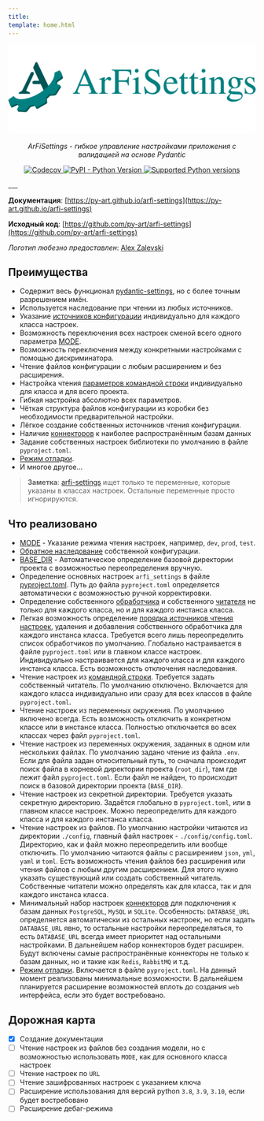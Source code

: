 ```yaml
---
title:
template: home.html
---
```

<p align="center">
  <a href="https://py-art.github.io/arfi-settings/">
    <img src="https://github.com/py-art/arfi-settings/blob/main/docs/assets/images/github-logo.png?raw=true" alt="ArFiSettings">
  </a>
</p>
<p align="center">
  <i>ArFiSettings - гибкое управление настройками приложения с валидацией на основе Pydantic</i>
</p>
<p align="center">
  <a href="https://codecov.io/github/py-art/arfi-settings" >
    <img alt="Codecov" src="https://img.shields.io/codecov/c/github/py-art/arfi-settings?color=008080&logo=codecov&logoColor=008080">
  </a>
  <a href="https://pypi.org/project/arfi-settings" target="_blank">
    <img alt="PyPI - Python Version" src="https://img.shields.io/pypi/v/arfi-settings?label=pipy%20package&color=008080" alt="Package version"/>
  </a>
  <a href="https://pypi.org/project/arfi-settings" target="_blank">
    <img src="https://img.shields.io/pypi/pyversions/arfi-settings?color=008080" alt="Supported Python versions"/>
  </a>
</p>
___

**Документация**: [https://py-art.github.io/arfi-settings](https://py-art.github.io/arfi-settings)

**Исходный код**: [https://github.com/py-art/arfi-settings](https://github.com/py-art/arfi-settings)

*Логотип любезно предоставлен*: [Alex Zalevski](https://github.com/zalexstudios)


## Преимущества

- Содержит весь функционал [pydantic-settings](https://github.com/pydantic/pydantic-settings), но с более точным разрешением имён.
- Используется наследование при чтении из любых источников.
- Указание [источников конфигурации](usage/config.md#ordered_settings) индивидуально для каждого класса настроек.
- Возможность переключения всех настроек сменой всего одного параметра [MODE](usage/config.md#MODE).
- Возможность переключения между конкретными настройками с помощью дискриминатора.
- Чтение файлов конфигурации с любым расширением и без расширения.
- Настройка чтения [параметров командной строки](usage/cli.md) индивидуально для класса и для всего проекта.
- Гибкая настройка абсолютно всех параметров.
- Чёткая структура файлов конфигурации из коробки без необходимости предварительной настройки.
- Лёгкое создание собственных источников чтения конфигурации.
- Наличие [коннекторов](usage/connectors.md#) к наиболее распространённым базам данных
- Задание собственных настроек библиотеки по умолчанию в файле `pyproject.toml`.
- [Режим отладки](about/debug_mode.md#).
- И многое другое...

> **Заметка**: [arfi-settings](https://github.com/py-art/arfi-settings) ищет только те переменные, которые указаны в классах настроек. Остальные переменные просто игнорируются.


## Что реализовано

- [MODE](usage/config.md#MODE) - Указание режима чтения настроек, например, `dev`, `prod`, `test`.
- [Обратное наследование](about/reverse_inheritance.md) собственной конфигурации.
- [BASE_DIR](usage/config.md#BASE_DIR) - Автоматическое определение базовой директории проекта с возможностью переопределения вручную.
- Определение основных настроек `arfi_settings` в файле [pyproject.toml](usage/pyproject.md#). Путь до файла `pyproject.toml` определяется автоматически с возможностью ручной корректировки.
- Определение собственного [обработчика](usage/handlers.md#) и собственного [читателя](usage/readers.md#) не только для каждого класса, но и для каждого инстанса класса.
- Легкая возможность определение [порядка источников чтения настроек](usage/config.md#ordered_settings), удаления и добавления собственного обработчика для каждого инстанса класса. Требуется всего лишь переопределить список обработчиков по умолчанию. Глобально настраивается в файле `pyproject.toml` или в главном классе настроек. Индивидуально настраивается для каждого класса и для каждого инстанса класса. Есть возможность отключения наследования.
- Чтение настроек из [командной строки](usage/cli.md#). Требуется задать собственный читатель. По умолчанию отключено. Включается для каждого класса индивидуально или сразу для всех классов в файле `pyproject.toml`.
- Чтение настроек из переменных окружения. По умолчанию включено всегда. Есть возможность отключить в конкретном классе или в инстансе класса. Полностью отключается во всех классах через файл `pyproject.toml`.
- Чтение настроек из переменных окружения, заданных в одном или нескольких файлах. По умолчанию задано чтение из файла `.env`. Если для файла задан относительный путь, то сначала происходит поиск файла в корневой директории проекта (`root_dir`), там где лежит файл `pyproject.toml`. Если файл не найден, то происходит поиск в базовой директории проекта (`BASE_DIR`).
- Чтение настроек из секретной директории. Требуется указать секретную директорию. Задаётся глобально в `pyproject.toml`, или в главном классе настроек. Можно переопределить для каждого класса и для каждого инстанса класса.
- Чтение настроек из файлов. По умолчанию настройки читаются из директории `./config`, главный файл настроек - `./config/config.toml`. Директорию, как и файл можно переопределить или вообще отключить. По умолчанию читаются файлы с расширением `json`, `yml`, `yaml` и `toml`. Есть возможность чтения файлов без расширения или чтения файлов с любым другим расширением. Для этого нужно указать существующий или создать собственный читатель. Собственные читатели можно определять как для класса, так и для каждого инстанса класса.
- Минимальный набор настроек [коннекторов](usage/connectors.md#) для подключения к базам данных `PostgreSQL`, `MySQL` и `SQLite`. Особенность: `DATABASE_URL` определяется автоматически из остальных настроек, но если задать `DATABASE_URL` явно, то остальные настройки переопределяться, то есть `DATABASE_URL` всегда имеет приоритет над остальными настройками. В дальнейшем набор коннекторов будет расширен. Будут включены самые распространённые коннекторы не только к базам данных, но и такие как `Redis`, `RabbitMQ` и т.д.
- [Режим отладки](about/debug_mode.md#). Включается в файле `pyproject.toml`. На данный момент реализованы минимальные возможности. В дальнейшем планируется расширение возможностей вплоть до создания `web` интерфейса, если это будет востребовано.


## Дорожная карта

- [x] Создание документации
- [ ] Чтение настроек из файлов без создания модели, но с возможностью использовать `MODE`, как для основного класса настроек
- [ ] Чтение настроек по `URL`
- [ ] Чтение зашифрованных настроек с указанием ключа
- [ ] Расширение использования для версий python `3.8`, `3.9`, `3.10`, если будет востребовано
- [ ] Расширение дебаг-режима
